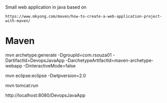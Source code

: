 #

Small web application in java based on

	https://www.mkyong.com/maven/how-to-create-a-web-application-project-with-maven/

# Maven

mvn archetype:generate -DgroupId=com.rsouza01 -DartifactId=DevopsJavaApp -DarchetypeArtifactId=maven-archetype-webapp -DinteractiveMode=false


mvn eclipse:eclipse -Dwtpversion=2.0

mvn tomcat:run

http://localhost:8080/DevopsJavaApp
